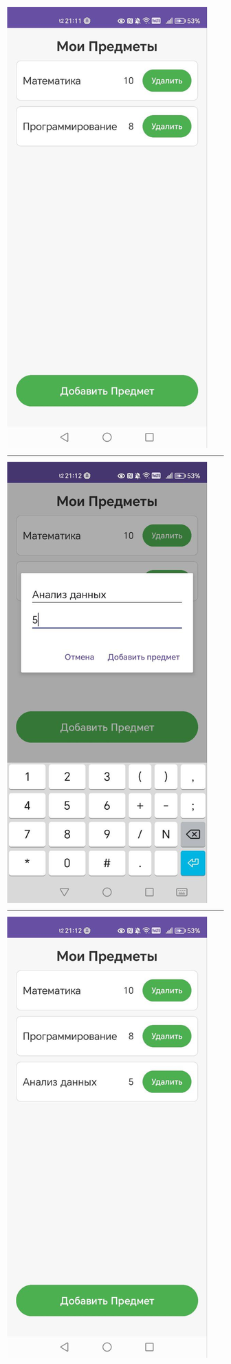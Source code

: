 
![alt text](./images/image1.jpg)

---

![alt text](./images/image2.jpg)

---

![alt text](./images/image3.jpg)